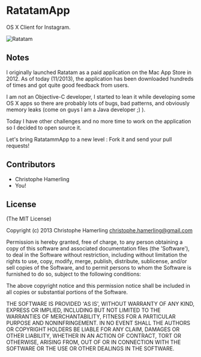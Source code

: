 # RatatamApp

OS X Client for Instagram.

![Ratatam](http://f.cl.ly/items/0Q2Y3l3f3i3a1101431b/ratatamapp.png "Ratatam Screenshot")

## Notes

I originally launched Ratatam as a paid application on the Mac App Store in 2012. As of today (11/2013), the application has been downloaded hundreds of times and got quite good feedback from users.

I am not an Objective-C developer, I started to lean it while developing some OS X apps so there are probably lots of bugs, bad patterns, and obviously memory leaks (come on guys I am a Java developer ;) ).

Today I have other challenges and no more time to work on the application so I decided to open source it.

Let's bring RatatammApp to a new level : Fork it and send your pull requests!

## Contributors

- Christophe Hamerling
- You!

## License

(The MIT License)

Copyright (c) 2013 Christophe Hamerling <christophe.hamerling@gmail.com>

Permission is hereby granted, free of charge, to any person obtaining
a copy of this software and associated documentation files (the
'Software'), to deal in the Software without restriction, including
without limitation the rights to use, copy, modify, merge, publish,
distribute, sublicense, and/or sell copies of the Software, and to
permit persons to whom the Software is furnished to do so, subject to
the following conditions:

The above copyright notice and this permission notice shall be
included in all copies or substantial portions of the Software.

THE SOFTWARE IS PROVIDED 'AS IS', WITHOUT WARRANTY OF ANY KIND,
EXPRESS OR IMPLIED, INCLUDING BUT NOT LIMITED TO THE WARRANTIES OF
MERCHANTABILITY, FITNESS FOR A PARTICULAR PURPOSE AND NONINFRINGEMENT.
IN NO EVENT SHALL THE AUTHORS OR COPYRIGHT HOLDERS BE LIABLE FOR ANY
CLAIM, DAMAGES OR OTHER LIABILITY, WHETHER IN AN ACTION OF CONTRACT,
TORT OR OTHERWISE, ARISING FROM, OUT OF OR IN CONNECTION WITH THE
SOFTWARE OR THE USE OR OTHER DEALINGS IN THE SOFTWARE.